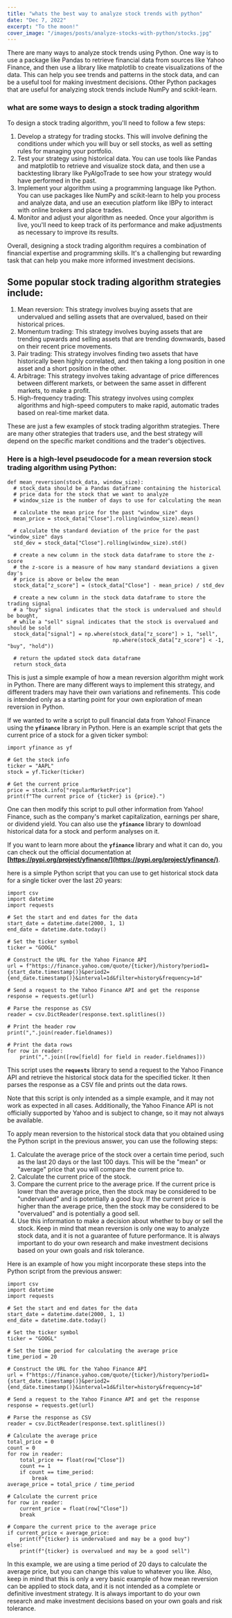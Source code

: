 ```yaml
---
title: "whats the best way to analyze stock trends with python"
date: "Dec 7, 2022"
excerpt: "To the moon!"
cover_image: "/images/posts/analyze-stocks-with-python/stocks.jpg"
---
```


There are many ways to analyze stock trends using Python. One way is to use a package like Pandas to retrieve financial data from sources like Yahoo Finance, and then use a library like matplotlib to create visualizations of the data. This can help you see trends and patterns in the stock data, and can be a useful tool for making investment decisions. Other Python packages that are useful for analyzing stock trends include NumPy and scikit-learn.

### what are some ways to design a stock trading algorithm

To design a stock trading algorithm, you'll need to follow a few steps:

1. Develop a strategy for trading stocks. This will involve defining the conditions under which you will buy or sell stocks, as well as setting rules for managing your portfolio.
2. Test your strategy using historical data. You can use tools like Pandas and matplotlib to retrieve and visualize stock data, and then use a backtesting library like PyAlgoTrade to see how your strategy would have performed in the past.
3. Implement your algorithm using a programming language like Python. You can use packages like NumPy and scikit-learn to help you process and analyze data, and use an execution platform like IBPy to interact with online brokers and place trades.
4. Monitor and adjust your algorithm as needed. Once your algorithm is live, you'll need to keep track of its performance and make adjustments as necessary to improve its results.

Overall, designing a stock trading algorithm requires a combination of financial expertise and programming skills. It's a challenging but rewarding task that can help you make more informed investment decisions.

## Some popular stock trading algorithm strategies include:

1. Mean reversion: This strategy involves buying assets that are undervalued and selling assets that are overvalued, based on their historical prices.
2. Momentum trading: This strategy involves buying assets that are trending upwards and selling assets that are trending downwards, based on their recent price movements.
3. Pair trading: This strategy involves finding two assets that have historically been highly correlated, and then taking a long position in one asset and a short position in the other.
4. Arbitrage: This strategy involves taking advantage of price differences between different markets, or between the same asset in different markets, to make a profit.
5. High-frequency trading: This strategy involves using complex algorithms and high-speed computers to make rapid, automatic trades based on real-time market data.

These are just a few examples of stock trading algorithm strategies. There are many other strategies that traders use, and the best strategy will depend on the specific market conditions and the trader's objectives.

### Here is a high-level pseudocode for a mean reversion stock trading algorithm using Python:

```
def mean_reversion(stock_data, window_size):
  # stock_data should be a Pandas dataframe containing the historical
  # price data for the stock that we want to analyze
  # window_size is the number of days to use for calculating the mean

  # calculate the mean price for the past "window_size" days
  mean_price = stock_data["Close"].rolling(window_size).mean()

  # calculate the standard deviation of the price for the past "window_size" days
  std_dev = stock_data["Close"].rolling(window_size).std()

  # create a new column in the stock data dataframe to store the z-score
  # the z-score is a measure of how many standard deviations a given day's
  # price is above or below the mean
  stock_data["z_score"] = (stock_data["Close"] - mean_price) / std_dev

  # create a new column in the stock data dataframe to store the trading signal
  # a "buy" signal indicates that the stock is undervalued and should be bought,
  # while a "sell" signal indicates that the stock is overvalued and should be sold
  stock_data["signal"] = np.where(stock_data["z_score"] > 1, "sell",
                                  np.where(stock_data["z_score"] < -1, "buy", "hold"))

  # return the updated stock data dataframe
  return stock_data

```

This is just a simple example of how a mean reversion algorithm might work in Python. There are many different ways to implement this strategy, and different traders may have their own variations and refinements. This code is intended only as a starting point for your own exploration of mean reversion in Python.

If we wanted to write a script to pull financial data from Yahoo! Finance using the **`yfinance`** library in Python. Here is an example script that gets the current price of a stock for a given ticker symbol:

```
import yfinance as yf

# Get the stock info
ticker = "AAPL"
stock = yf.Ticker(ticker)

# Get the current price
price = stock.info["regularMarketPrice"]
print(f"The current price of {ticker} is {price}.")

```

One can then modify this script to pull other information from Yahoo! Finance, such as the company's market capitalization, earnings per share, or dividend yield. You can also use the **`yfinance`** library to download historical data for a stock and perform analyses on it.

If you want to learn more about the **`yfinance`** library and what it can do, you can check out the official documentation at **[https://pypi.org/project/yfinance/](https://pypi.org/project/yfinance/)**.

here is a simple Python script that you can use to get historical stock data for a single ticker over the last 20 years:

```
import csv
import datetime
import requests

# Set the start and end dates for the data
start_date = datetime.date(2000, 1, 1)
end_date = datetime.date.today()

# Set the ticker symbol
ticker = "GOOGL"

# Construct the URL for the Yahoo Finance API
url = f"https://finance.yahoo.com/quote/{ticker}/history?period1={start_date.timestamp()}&period2={end_date.timestamp()}&interval=1d&filter=history&frequency=1d"

# Send a request to the Yahoo Finance API and get the response
response = requests.get(url)

# Parse the response as CSV
reader = csv.DictReader(response.text.splitlines())

# Print the header row
print(",".join(reader.fieldnames))

# Print the data rows
for row in reader:
    print(",".join([row[field] for field in reader.fieldnames]))

```

This script uses the **`requests`** library to send a request to the Yahoo Finance API and retrieve the historical stock data for the specified ticker. It then parses the response as a CSV file and prints out the data rows.

Note that this script is only intended as a simple example, and it may not work as expected in all cases. Additionally, the Yahoo Finance API is not officially supported by Yahoo and is subject to change, so it may not always be available.

To apply mean reversion to the historical stock data that you obtained using the Python script in the previous answer, you can use the following steps:

1. Calculate the average price of the stock over a certain time period, such as the last 20 days or the last 100 days. This will be the "mean" or "average" price that you will compare the current price to.
2. Calculate the current price of the stock.
3. Compare the current price to the average price. If the current price is lower than the average price, then the stock may be considered to be "undervalued" and is potentially a good buy. If the current price is higher than the average price, then the stock may be considered to be "overvalued" and is potentially a good sell.
4. Use this information to make a decision about whether to buy or sell the stock. Keep in mind that mean reversion is only one way to analyze stock data, and it is not a guarantee of future performance. It is always important to do your own research and make investment decisions based on your own goals and risk tolerance.

Here is an example of how you might incorporate these steps into the Python script from the previous answer:

```
import csv
import datetime
import requests

# Set the start and end dates for the data
start_date = datetime.date(2000, 1, 1)
end_date = datetime.date.today()

# Set the ticker symbol
ticker = "GOOGL"

# Set the time period for calculating the average price
time_period = 20

# Construct the URL for the Yahoo Finance API
url = f"https://finance.yahoo.com/quote/{ticker}/history?period1={start_date.timestamp()}&period2={end_date.timestamp()}&interval=1d&filter=history&frequency=1d"

# Send a request to the Yahoo Finance API and get the response
response = requests.get(url)

# Parse the response as CSV
reader = csv.DictReader(response.text.splitlines())

# Calculate the average price
total_price = 0
count = 0
for row in reader:
    total_price += float(row["Close"])
    count += 1
    if count == time_period:
        break
average_price = total_price / time_period

# Calculate the current price
for row in reader:
    current_price = float(row["Close"])
    break

# Compare the current price to the average price
if current_price < average_price:
    print(f"{ticker} is undervalued and may be a good buy")
else:
    print(f"{ticker} is overvalued and may be a good sell")

```

In this example, we are using a time period of 20 days to calculate the average price, but you can change this value to whatever you like. Also, keep in mind that this is only a very basic example of how mean reversion can be applied to stock data, and it is not intended as a complete or definitive investment strategy. It is always important to do your own research and make investment decisions based on your own goals and risk tolerance.
